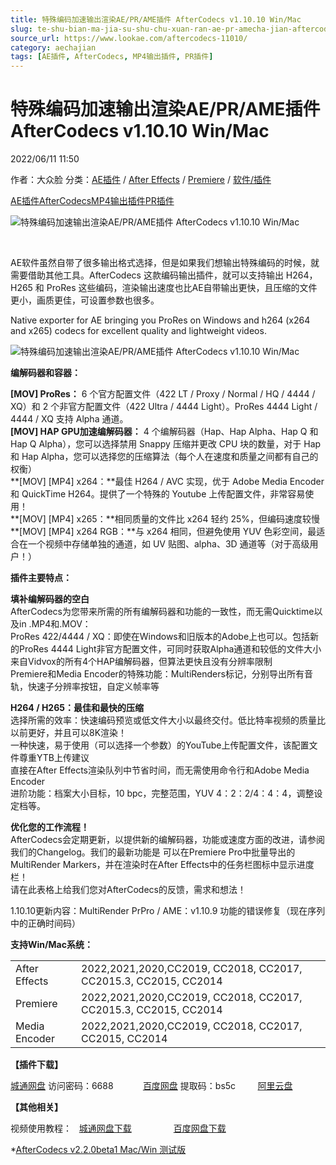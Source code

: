 ```yaml
---
title: 特殊编码加速输出渲染AE/PR/AME插件 AfterCodecs v1.10.10 Win/Mac
slug: te-shu-bian-ma-jia-su-shu-chu-xuan-ran-ae-pr-amecha-jian-aftercodecs-v1-10-10-win-mac
source_url: https://www.lookae.com/aftercodecs-11010/
category: aechajian
tags: [AE插件, AfterCodecs, MP4输出插件, PR插件]
---
```

# 特殊编码加速输出渲染AE/PR/AME插件 AfterCodecs v1.10.10 Win/Mac

2022/06/11 11:50

作者：大众脸
分类：[AE插件](https://www.lookae.com/after-effects/aechajian/) / [After Effects](https://www.lookae.com/after-effects/) / [Premiere](https://www.lookae.com/qitarjcj/premierezy/) / [软件/插件](https://www.lookae.com/qitarjcj/)

[AE插件](https://www.lookae.com/tag/ae%e6%8f%92%e4%bb%b6/)[AfterCodecs](https://www.lookae.com/tag/aftercodecs/)[MP4输出插件](https://www.lookae.com/tag/mp4%e8%be%93%e5%87%ba%e6%8f%92%e4%bb%b6/)[PR插件](https://www.lookae.com/tag/pr%e6%8f%92%e4%bb%b6/)

![特殊编码加速输出渲染AE/PR/AME插件 AfterCodecs v1.10.10 Win/Mac](https://www.lookae.com/wp-content/uploads/2020/09/AfterCodecs-197.jpg "特殊编码加速输出渲染AE/PR/AME插件 AfterCodecs v1.10.10 Win/Mac-LookAE.com")

[﻿﻿﻿](https://cloud.video.taobao.com//play/u/705956171/p/1/e/6/t/1/279401540070.mp4)

AE软件虽然自带了很多输出格式选择，但是如果我们想输出特殊编码的时候，就需要借助其他工具。AfterCodecs 这款编码输出插件，就可以支持输出 H264，H265 和 ProRes 这些编码，渲染输出速度也比AE自带输出更快，且压缩的文件更小，画质更佳，可设置参数也很多。

Native exporter for AE bringing you ProRes on Windows and h264 (x264 and x265) codecs for excellent quality and lightweight videos.

![特殊编码加速输出渲染AE/PR/AME插件 AfterCodecs v1.10.10 Win/Mac](https://img.alicdn.com/imgextra/i3/705956171/O1CN01v4IRSZ1vSMh8UslDY_!!705956171.gif "特殊编码加速输出渲染AE/PR/AME插件 AfterCodecs v1.10.10 Win/Mac-LookAE.com")

**编解码器和容器：**

**[MOV] ProRes：** 6 个官方配置文件（422 LT / Proxy / Normal / HQ / 4444 / XQ）和 2 个非官方配置文件（422 Ultra / 4444 Light）。ProRes 4444 Light / 4444 / XQ 支持 Alpha 通道。  
**[MOV] HAP GPU加速编解码器：** 4 个编解码器（Hap、Hap Alpha、Hap Q 和 Hap Q Alpha），您可以选择禁用 Snappy 压缩并更改 CPU 块的数量，对于 Hap 和 Hap Alpha，您可以选择您的压缩算法（每个人在速度和质量之间都有自己的权衡）  
**[MOV] [MP4] x264：**最佳 H264 / AVC 实现，优于 Adob​​e Media Encoder 和 QuickTime H264。提供了一个特殊的 Youtube 上传配置文件，非常容易使用！  
**[MOV] [MP4] x265：**相同质量的文件比 x264 轻约 25%，但编码速度较慢  
**[MOV] [MP4] x264 RGB：**与 x264 相同，但避免使用 YUV 色彩空间，最适合在一个视频中存储单独的通道，如 UV 贴图、alpha、3D 通道等（对于高级用户！）

**插件主要特点：**

**填补编解码器的空白**  
AfterCodecs为您带来所需的所有编解码器和功能的一致性，而无需Quicktime以及in .MP4和.MOV：  
ProRes 422/4444 / XQ：即使在Windows和旧版本的Adobe上也可以。包括新的ProRes 4444 Light非官方配置文件，可同时获取Alpha通道和较低的文件大小  
来自Vidvox的所有4个HAP编解码器，但算法更快且没有分辨率限制  
Premiere和Media Encoder的特殊功能：MultiRenders标记，分别导出所有音轨，快速子分辨率按钮，自定义帧率等

**H264 / H265：最佳和最快的压缩**  
选择所需的效率：快速编码预览或低文件大小以最终交付。低比特率视频的质量比以前更好，并且可以8K渲染！  
一种快速，易于使用（可以选择一个参数）的YouTube上传配置文件，该配置文件尊重YTB上传建议  
直接在After Effects渲染队列中节省时间，而无需使用命令行和Adobe Media Encoder  
进阶功能：档案大小目标，10 bpc，完整范围，YUV 4：2：2/4：4：4，调整设定档等。

**优化您的工作流程！**  
AfterCodecs会定期更新，以提供新的编解码器，功能或速度方面的改进，请参阅我们的Changelog。我们的最新功能是 可以在Premiere Pro中批量导出的MultiRender Markers，并在渲染时在After Effects中的任务栏图标中显示进度栏！  
请在此表格上给我们您对AfterCodecs的反馈，需求和想法！

1.10.10更新内容：MultiRender PrPro / AME：v1.10.9 功能的错误修复（现在序列中的正确时间码）

**支持Win/Mac系统：**

|  |  |
| --- | --- |
| After Effects | 2022,2021,2020,CC2019, CC2018, CC2017, CC2015.3, CC2015, CC2014 |
| Premiere | 2022,2021,2020,CC2019, CC2018, CC2017, CC2015.3, CC2015, CC2014 |
| Media Encoder | 2022,2021,2020,CC2019, CC2018, CC2017, CC2015, CC2014 |

**【插件下载】**

[城通网盘](https://url70.ctfile.com/f/2827370-594458512-dfb4aa?p=4431) 访问密码：6688            [百度网盘](https://pan.baidu.com/s/1HnZp0lhNT9J6k6Cl4KPt2g?pwd=bs5c) 提取码：bs5c         [阿里云盘](https://www.aliyundrive.com/s/b9fJuJWgr39)

**【其他相关】**

视频使用教程：   [城通网盘下载](https://tc5.us/file/680462-406407782)                 [百度网盘下载](https://pan.baidu.com/s/1kqhVRXRTbgKT07R3Njx2mA)

\*[AfterCodecs v2.2.0beta1 Mac/Win 测试版](https://www.lookae.com/aftercodecs-22/)
